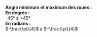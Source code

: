 **Angle minimum et maximum des roues :**  
**En degrés :**  
-45° à +45°  
**En radians :**  
$-\frac{\pi}{4}$ à $+\frac{\pi}{4}$

